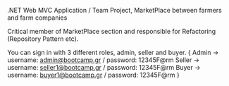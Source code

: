 .NET Web MVC Application / Team Project, MarketPlace between farmers and farm companies

Critical member of MarketPlace section and responsible for Refactoring (Repository Pattern etc).

You can sign in with 3 different roles, admin, seller and buyer.
{
Admin -> username: admin@bootcamp.gr / password: 12345F@rm
Seller -> username: seller1@bootcamp.gr / password: 12345F@rm
Buyer -> username: buyer1@bootcamp.gr / password: 12345F@rm
}